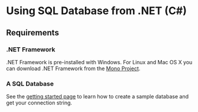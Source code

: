 # Using SQL Database from .NET (C#) 

## Requirements

### .NET Framework

.NET Framework is pre-installed with Windows. For Linux and Mac OS X you can download .NET Framework from the [Mono Project](http://www.mono-project.com/).

### A SQL Database

See the [getting started page](https://azure.microsoft.com/en-us/documentation/articles/sql-database-get-started/) to learn how to create a sample database and get your connection string.  

